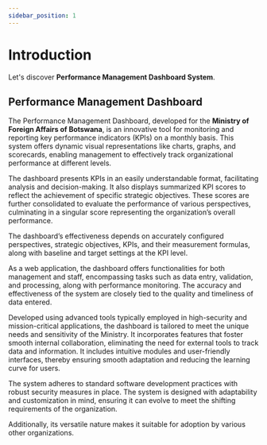 ```yaml
---
sidebar_position: 1
---
```


# Introduction

Let's discover **Performance Management Dashboard System**.

## Performance Management Dashboard

The Performance Management Dashboard, developed for the **Ministry of Foreign Affairs of Botswana**, is an innovative tool for monitoring and reporting key performance indicators (KPIs) on a monthly basis. This system offers dynamic visual representations like charts, graphs, and scorecards, enabling management to effectively track organizational performance at different levels.

The dashboard presents KPIs in an easily understandable format, facilitating analysis and decision-making. It also displays summarized KPI scores to reflect the achievement of specific strategic objectives. These scores are further consolidated
to evaluate the performance of various perspectives, culminating in a singular score representing the organization’s overall performance.

The dashboard’s effectiveness depends on accurately configured perspectives,
strategic objectives, KPIs, and their measurement formulas, along with baseline and
target settings at the KPI level.

As a web application, the dashboard offers functionalities for both management and
staff, encompassing tasks such as data entry, validation, and processing, along with
performance monitoring. The accuracy and effectiveness of the system are closely
tied to the quality and timeliness of data entered.

Developed using advanced tools typically employed in high-security and mission-critical applications, the dashboard is tailored to meet the unique needs and
sensitivity of the Ministry. It incorporates features that foster smooth internal
collaboration, eliminating the need for external tools to track data and information.
It includes intuitive modules and user-friendly interfaces, thereby ensuring smooth
adaptation and reducing the learning curve for users.

The system adheres to standard software development practices with robust security measures in place. The system is designed with adaptability and customization in mind, ensuring it can evolve to meet the shifting requirements of the organization.

Additionally, its versatile nature makes it suitable for adoption by various other
organizations.
